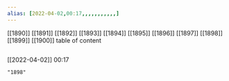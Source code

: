 ```yaml
---
alias: [2022-04-02,00:17,,,,,,,,,,,]
---
```

[[1890]] [[1891]] [[1892]] [[1893]] [[1894]] [[1895]] [[1896]] [[1897]] [[1898]] [[1899]] [[1900]]
table of content
```toc
```

[[2022-04-02]] 00:17

```query
"1898"
```